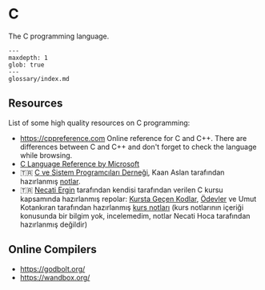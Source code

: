 # C

The C programming language.

```{toctree}
---
maxdepth: 1
glob: true
---
glossary/index.md
```

## Resources

List of some high quality resources on C programming:

- <https://cppreference.com> Online reference for C and C++. There are
  differences between C and C++ and don't forget to check the language while
  browsing.
- [C Language Reference by
  Microsoft](https://learn.microsoft.com/en-us/cpp/c-language/c-language-reference)
- 🇹🇷 [C ve Sistem Programcıları Derneği](https://csystem.org/), Kaan Aslan
  tarafından hazırlanmış
  [notlar](https://github.com/CSD-1993/KursNotlari/blob/master/C.pdf).
- 🇹🇷 [Necati Ergin](https://github.com/necatiergin) tarafından kendisi
  tarafından verilen C kursu kapsamında hazırlanmış repolar: [Kursta Geçen
  Kodlar](https://github.com/necatiergin/C_LANGUAGE_COURSE_CODE),
  [Ödevler](https://github.com/necatiergin/c_kursu_odevleri) ve Umut Kotankıran
  tarafından hazırlanmış [kurs notları](https://github.com/umutkotankiran/C)
  (kurs notlarının içeriği konusunda bir bilgim yok, incelemedim, notlar Necati
  Hoca tarafından hazırlanmış değildir)

## Online Compilers

- <https://godbolt.org/>
- <https://wandbox.org/>
